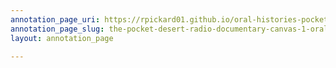 ```yaml
---
annotation_page_uri: https://rpickard01.github.io/oral-histories-pocket-desert/annotations/the-pocket-desert-radio-documentary-canvas-1-oral-histories.json
annotation_page_slug: the-pocket-desert-radio-documentary-canvas-1-oral-histories
layout: annotation_page

---
```

